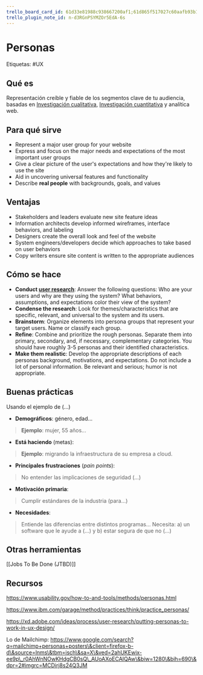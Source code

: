 ```yaml
---
trello_board_card_id: 61d33e81988c938667200af1;61d865f517027c60aafb93b1
trello_plugin_note_id: n-d3RGnPSYMZOr5EdA-6s
---
```

# Personas
Etiquetas: #UX 

## Qué es
Representación creíble y fiable de los segmentos clave de tu audiencia, basadas en [Investigación cualitativa](diseo-de-experiencia/investigacin/tipos-de-investigacin/investigacin-cualitativa.md), [Investigación cuantitativa](diseo-de-experiencia/investigacin/tipos-de-investigacin/investigacin-cuantitativa.md) y analítica web.

## Para qué sirve
-   Represent a major user group for your website
-   Express and focus on the major needs and expectations of the most important user groups
-   Give a clear picture of the user's expectations and how they're likely to use the site
-   Aid in uncovering universal features and functionality
-   Describe **real people** with backgrounds, goals, and values

## Ventajas
-   Stakeholders and leaders evaluate new site feature ideas
-   Information architects develop informed wireframes, interface behaviors, and labeling
-   Designers create the overall look and feel of the website
-   System engineers/developers decide which approaches to take based on user behaviors
-   Copy writers ensure site content is written to the appropriate audiences

## Cómo se hace
-   **Conduct [user research](https://www.usability.gov/what-and-why/user-research.html)**: Answer the following questions: Who are your users and why are they using the system? What behaviors, assumptions, and expectations color their view of the system?
-   **Condense the research**: Look for themes/characteristics that are specific, relevant, and universal to the system and its users.
-   **Brainstorm**: Organize elements into persona groups that represent your target users. Name or classify each group.
-   **Refine**: Combine and prioritize the rough personas. Separate them into primary, secondary, and, if necessary, complementary categories. You should have roughly 3-5 personas and their identified characteristics.
-   **Make them realistic**: Develop the appropriate descriptions of each personas background, motivations, and expectations. Do not include a lot of personal information. Be relevant and serious; humor is not appropriate.

## Buenas prácticas
Usando el ejemplo de (...)

- **Demográficos**: género, edad...
> **Ejemplo**: mujer, 55 años...

- **Está haciendo** (metas): 
>**Ejemplo**: migrando la infraestructura de su empresa a cloud.

- **Principales frustraciones** (*pain points*): 
>No entender las implicaciones de seguridad (...)

- **Motivación primaria**:
>Cumplir estándares de la industria (para...)

- **Necesidades**: 
>Entiende las diferencias entre distintos programas...
> Necesita: a) un software que le ayude a (...) y b) estar segura de que no (...)


## Otras herramientas
[[Jobs To Be Done (JTBD)]]

## Recursos
https://www.usability.gov/how-to-and-tools/methods/personas.html

https://www.ibm.com/garage/method/practices/think/practice_personas/

https://xd.adobe.com/ideas/process/user-research/putting-personas-to-work-in-ux-design/

Lo de Mailchimp: https://www.google.com/search?q=mailchimp+personas+posters\&client=firefox-b-d\&source=lnms\&tbm=isch\&sa=X\&ved=2ahUKEwix-ee9p\_r0AhWnNOwKHdgCB0sQ\_AUoAXoECAIQAw\&biw=1280\&bih=690\&dpr=2#imgrc=MCDirj8s24Q3JM
